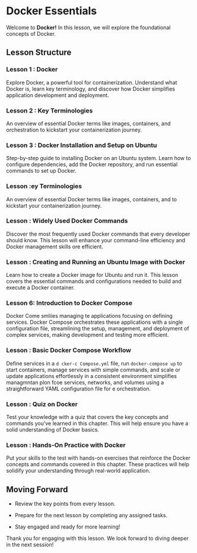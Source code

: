 # Docker Essentials

Welcome to **Docker!** In this lesson, we will explore the foundational concepts of Docker.


## Lesson Structure

### Lesson 1 :  Docker

Explore Docker, a powerful tool for containerization. Understand what Docker is, learn key terminology, and discover how Docker simplifies application development and deployment.

### Lesson 2 : Key Terminologies

An overview of essential Docker terms like images, containers, and orchestration to kickstart your containerization journey.

### Lesson 3 : Docker Installation and Setup on Ubuntu

Step-by-step guide to installing Docker on an Ubuntu system. Learn how to configure dependencies, add the Docker repository, and run essential commands to set up Docker.

### Lesson  :ey Terminologies

An overview of essential Docker terms like images, containers, and to kickstart your containerization journey.


### Lesson  : Widely Used Docker Commands  

Discover the most frequently used Docker commands that every developer should know. This lesson will enhance your command-line efficiency and Docker management skills ore efficient.

### Lesson : Creating and Running an Ubuntu Image with Docker

Learn how to create a Docker image for Ubuntu and run it. This lesson covers the essential commands and configurations needed to build and execute a Docker container.

### Lesson 6: Introduction to Docker Compose

Docker Come smliies managing te applications focusing on defining services. Docker Compose orchestrates these applications with a single configuration file, streamlining the setup, management, and deployment of complex services, making development and testing more efficient.

### Lesson  :  Basic Docker Compose Workflow
Define services in a `d
cker-c Compose.yml` file, run `docker-compose up` to start containers, manage services with simple commands, and scale or update applications effortlessly in a consistent environment simplifies managmntan plon fcoe services, networks, and volumes using a straightforward YAML configuration file for e orchestration.

### Lesson : Quiz on Docker

  Test your knowledge with a quiz that covers the key concepts and commands you’ve learned in this chapter. This will help ensure you have a solid understanding of Docker basics.

  
### Lesson  : Hands-On Practice with Docker

Put your skills to the test with hands-on exercises that reinforce the Docker concepts and commands covered in this chapter. These practices will help solidify your understanding through real-world application.

## Moving Forward

- Review the key points from every lesson.

- Prepare for the next lesson by completing any assigned tasks.

- Stay engaged and ready for more learning!

Thank you for engaging with this lesson. We look forward to diving deeper in the next session!


<!--stackedit_data:
eyJoaXN0b3J5IjpbMTIwMjgyMDY2NiwyMDE4NDc0NTEyLDIwMT
U2ODczMDQsLTE0NDU3NDk5OTAsMTY3ODI2Nzg1OSwtMTE3MTcx
MjQ3OCwtNTIyMDAwNjUsLTczMjkxNzg3MiwtNzMyOTE3ODcyXX
0=
-->